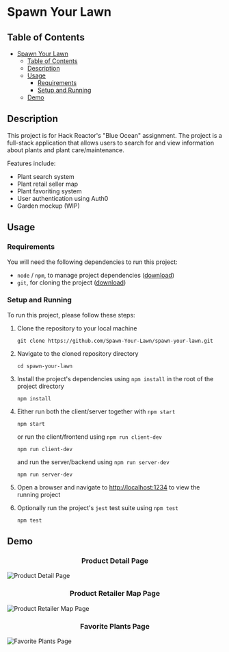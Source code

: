 # Spawn Your Lawn

## Table of Contents

* [Spawn Your Lawn](#spawn-your-lawn)
  * [Table of Contents](#table-of-contents)
  * [Description](#description)
  * [Usage](#usage)
    * [Requirements](#requirements)
    * [Setup and Running](#setup-and-running)
  * [Demo](#demo)

## Description

This project is for Hack Reactor's "Blue Ocean" assignment. The project is a full-stack application that allows users to search for and view information about plants and plant care/maintenance.

Features include:

* Plant search system
* Plant retail seller map
* Plant favoriting system
* User authentication using Auth0
* Garden mockup (WIP)

## Usage

### Requirements

You will need the following dependencies to run this project:

* `node` / `npm`, to manage project dependencies ([download](<https://nodejs.org/en/download>))
* `git`, for cloning the project ([download](<https://git-scm.com/downloads>))

### Setup and Running

To run this project, please follow these steps:

1. Clone the repository to your local machine

   ```shell
   git clone https://github.com/Spawn-Your-Lawn/spawn-your-lawn.git
   ```

2. Navigate to the cloned repository directory

   ```shell
   cd spawn-your-lawn
   ```

3. Install the project's dependencies using `npm install` in the root of the project directory

   ```shell
   npm install
   ```

4. Either run both the client/server together with `npm start`

   ```shell
   npm start
   ```

   or run the client/frontend using `npm run client-dev`

   ```shell
   npm run client-dev
   ```

   and run the server/backend using `npm run server-dev`

   ```shell
   npm run server-dev
   ```

5. Open a browser and navigate to <http://localhost:1234> to view the running project

6. Optionally run the project's `jest` test suite using `npm test`

   ```shell
   npm test
   ```

## Demo

<h3 align="center">Product Detail Page</h3>

![Product Detail Page](https://drive.google.com/uc?export=download&id=1Lvvr2jp8pYYDmmv0fuVYUzK2l9gvzrdy)

<h3 align="center">Product Retailer Map Page</h3>

![Product Retailer Map Page](https://drive.google.com/uc?export=download&id=1kHjBqkT28eHwgrQBjYcS3-pg231TP0WX)

<h3 align="center">Favorite Plants Page</h3>

![Favorite Plants Page](https://drive.google.com/uc?export=download&id=1xkJfMhSUVH4EOryn4DB7Kffmd0NwA1X4)
